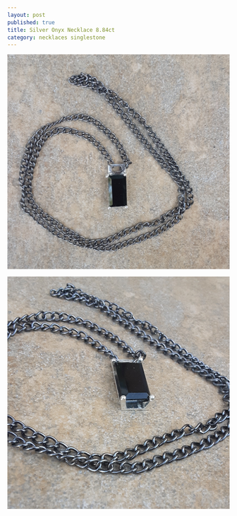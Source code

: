 ```yaml
---
layout: post
published: true
title: Silver Onyx Necklace 8.84ct
category: necklaces singlestone
---
```

![silver_onyx_necklace_8.84.jpg](/images/jewelry/necklace/silver_onyx_necklace_8.84.jpg)
<!--more-->
![silver_onyx_necklace_8.84-2.jpg](/images/jewelry/necklace/silver_onyx_necklace_8.84-2.jpg)
